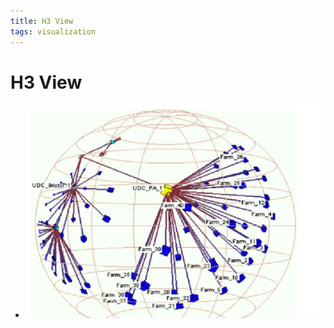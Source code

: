 ```yaml
---
title: H3 View
tags: visualization
---
```


# H3 View
- ![im](assets/Pasted%20Image%2020220506155853.png)






























































































